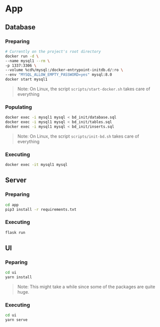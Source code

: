 # App

## Database

### Preparing

```bash
# Currently on the project's root directory
docker run -d \
--name mysql1 --rm \
-p 1337:3306 \
--volume %cd%/mysql:/docker-entrypoint-initdb.d/:ro \
--env "MYSQL_ALLOW_EMPTY_PASSWORD=yes" mysql:8.0
docker start mysql1
```

> Note: On Linux, the script `scripts/start-docker.sh` takes care of everything

### Populating

```bash
docker exec -i mysql1 mysql < bd_init/database.sql
docker exec -i mysql1 mysql < bd_init/tables.sql
docker exec -i mysql1 mysql < bd_init/inserts.sql
```

> Note: On Linux, the script `scripts/init-bd.sh` takes care of everything

### Executing

```bash
docker exec -it mysql1 mysql
```

## Server

### Preparing

```bash
cd app
pip3 install -r requirements.txt
```

### Executing

```bash
flask run
```

## UI

### Peparing

```bash
cd ui
yarn install
```

> Note: This might take a while since some of the packages are quite huge. 

### Executing

```bash
cd ui
yarn serve
```
